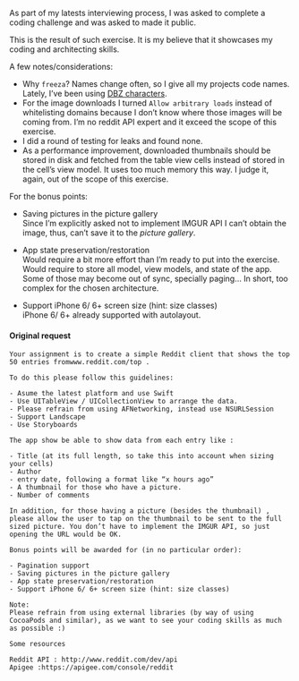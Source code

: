 As part of my latests interviewing process, I was asked to complete a coding challenge and was asked to made it public.

This is the result of such exercise. It is my believe that it showcases my coding and architecting skills.

A few notes/considerations:
- Why `freeza`? Names change often, so I give all my projects code names. Lately, I’ve been using [DBZ characters](https://en.wikipedia.org/wiki/Freeza).
- For the image downloads I turned `Allow arbitrary loads` instead of whitelisting domains because I don’t know where those images will be coming from. I’m no reddit API expert and it exceed the scope of this exercise.
- I did a round of testing for leaks and found none.
- As a performance improvement, downloaded thumbnails should be stored in disk and fetched from the table view cells instead of stored in the cell’s view model. It uses too much memory this way. I judge it, again, out of the scope of this exercise.

For the bonus points:
* Saving pictures in the picture gallery  
Since I’m explicitly asked not to implement IMGUR API I can’t obtain the image, thus, can’t save it to the _picture gallery_.

* App state preservation/restoration  
Would require a bit more effort than I’m ready to put into the exercise. Would require to store all model, view models, and state of the app. Some of those may become out of sync, specially paging… In short, too complex for the chosen architecture.

* Support iPhone 6/ 6+ screen size (hint: size classes)  
iPhone 6/ 6+ already supported with autolayout.


#### Original request
```
Your assignment is to create a simple Reddit client that shows the top 50 entries fromwww.reddit.com/top .

To do this please follow this guidelines:

- Asume the latest platform and use Swift
- Use UITableView / UICollectionView to arrange the data.
- Please refrain from using AFNetworking, instead use NSURLSession 
- Support Landscape
- Use Storyboards

The app show be able to show data from each entry like :

- Title (at its full length, so take this into account when sizing your cells)
- Author
- entry date, following a format like “x hours ago” 
- A thumbnail for those who have a picture.
- Number of comments

In addition, for those having a picture (besides the thumbnail) , please allow the user to tap on the thumbnail to be sent to the full sized picture. You don’t have to implement the IMGUR API, so just opening the URL would be OK.

Bonus points will be awarded for (in no particular order):

- Pagination support
- Saving pictures in the picture gallery
- App state preservation/restoration
- Support iPhone 6/ 6+ screen size (hint: size classes)

Note:
Please refrain from using external libraries (by way of using CocoaPods and similar), as we want to see your coding skills as much as possible :)

Some resources

Reddit API : http://www.reddit.com/dev/api
Apigee :https://apigee.com/console/reddit
```
